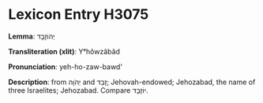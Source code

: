 # Lexicon Entry H3075

**Lemma**: יְהוֹזָבָד

**Transliteration (xlit)**: Yᵉhôwzâbâd

**Pronunciation**: yeh-ho-zaw-bawd'

**Description**:
from יְהֹוָה and זָבַד; Jehovah-endowed; Jehozabad, the name of three Israelites; Jehozabad. Compare יוֹזָבָד.
